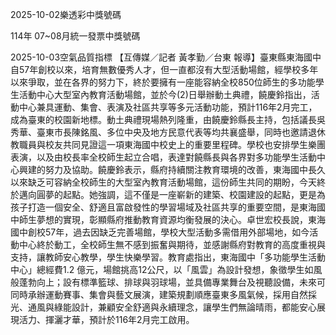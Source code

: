 
2025-10-02樂透彩中獎號碼

                                
114年 07~08月統一發票中獎號碼
                             
2025-10-03空氣品質指標
                              【互傳媒／記者 黃孝勤／台東 報導】臺東縣東海國中自57年創校以來，培育無數優秀人才，但一直都沒有大型活動場館，經學校多年以來爭取，並在各界的努力下，終於要擁有一座能容納全校850位師生的多功能學生活動中心大型室內教育活動場館，並於今(2)日舉辦動土典禮，饒慶鈴指出，活動中心兼具運動、集會、表演及社區共享等多元活動功能，預計116年2月完工，成為臺東的校園新地標。動土典禮現場熱列隆重，由饒慶鈴縣長主持，包括議長吳秀華、臺東市長陳銘風、多位中央及地方民意代表等均共襄盛舉，同時也邀請退休教職員與校友共同見證這一項東海國中校史上的重要里程碑。學校也安排學生樂團表演，以及由校長率全校師生起立合唱，表達對饒縣長與各界對多功能學生活動中心興建的努力及協助。饒慶鈴表示，縣府持續關注教育環境的改善，東海國中長久以來缺乏可容納全校師生的大型室內教育活動場館，這份師生共同的期盼，今天終於邁向圓夢的起點。她強調，這不僅是一座嶄新的建築、校園建設的起點，更是為孩子打造一個安全、舒適且富啟發性的學習場域及社區共享的重要空間，是東海國中師生夢想的實現，彰顯縣府推動教育資源均衡發展的決心。卓世宏校長說，東海國中創校57年，過去因缺乏完善場館，學校大型活動多需借用外部場地，如今活動中心終於動工，全校師生無不感到振奮與期待，並感謝縣府對教育的高度重視與支持，讓教師安心教學，學生快樂學習。教育處指出，東海國中「多功能學生活動中心」總經費1.2 億元，場館挑高12公尺，以「風雲」為設計發想，象徵學生如風般蓬勃向上；設有標準籃球、排球與羽球場，並具備專業舞台及視聽設備，未來可同時承辦運動賽事、集會與藝文展演，建築規劃順應臺東多風氣候，採用自然採光、通風與綠能設計，兼顧安全舒適與永續理念，讓學生們無論晴雨，都能安心展現活力、揮灑才華，預計於116年2月完工啟用。